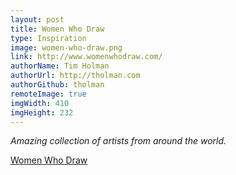 ```yaml
---
layout: post
title: Women Who Draw
type: Inspiration
image: women-who-draw.png
link: http://www.womenwhodraw.com/
authorName: Tim Holman
authorUrl: http://tholman.com
authorGithub: tholman
remoteImage: true
imgWidth: 410
imgHeight: 232
---
```


_Amazing collection of artists from around the world._

[Women Who Draw](http://www.womenwhodraw.com/)
